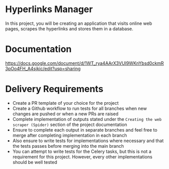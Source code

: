 # Hyperlinks Manager

In this project, you will be creating an application that visits online web pages, scrapes the hyperlinks and stores them in a database.

# Documentation

https://docs.google.com/document/d/1WT_rya4AArX3VUI9WKnYbsd0ckmR3pOo4FH_A4sjkic/edit?usp=sharing

# Delivery Requirements

- Create a PR template of your choice for the project
- Create a Github workflow to run tests for all branches when new changes are pushed or when a new PRs are raised
- Complete implementation of outputs stated under the `Creating the web scraper (Spider)` section of the project documentation
- Ensure to complete each output in separate branches and feel free to merge after completing implementation in each branch
- Also ensure to write tests for implementations where necessary and that the tests passes before merging into the main branch
- You can attempt to write tests for the Celery tasks, but this is not a requirement for this project. However, every other implementations should be well tested
